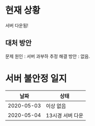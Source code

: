 # 현재 상황
서버 다운됨!

## 대처 방안
문제 원인 : 서버 과부하 추정
해결 방안 : 없음.

# 서버 불안정 일지

|날짜|상태|
|---|---|
| 2020-05-03 | 이상 없음 |
| 2020-05-04 | 13시경 서버 다운 |
